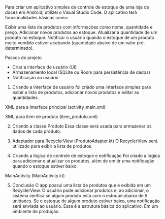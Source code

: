 Para criar um aplicativo simples de controle de estoque de uma loja de doces em Android, utilizei o Visual Studio Code. O aplicativo terá funcionalidades básicas como:

Exibir uma lista de produtos com informações como nome, quantidade e preço.
Adicionar novos produtos ao estoque.
Atualizar a quantidade de um produto no estoque.
Notificar o usuário quando o estoque de um produto muito vendido estiver acabando (quantidade abaixo de um valor pré-determinado).

Passos do projeto
  - Criar a interface de usuário (UI)
  - Armazenamento local (SQLite ou Room para persistência de dados)
  - Notificação ao usuário
1. Criando a interface de usuário
foi criado uma interface simples para exibir a lista de produtos, adicionar novos produtos e editar as quantidades.

XML para a interface principal (activity_main.xml)

XML para item de produto (item_produto.xml)

2. Criando a classe Produto
Essa classe será usada para armazenar os dados de cada produto.

3. Adaptador para RecyclerView (ProdutoAdapter.kt)
O RecyclerView será utilizado para exibir a lista de produtos.

4. Criando a lógica de controle de estoque e notificação
Foi criado a lógica para adicionar e atualizar os produtos, além de emitir uma notificação quando o estoque estiver baixo.

MainActivity (MainActivity.kt)

5. Conclusão
O app possui uma lista de produtos que é exibida em um RecyclerView.
O usuário pode adicionar produtos e, ao adicionar, o sistema verifica se algum produto está com o estoque abaixo de 5 unidades.
Se o estoque de algum produto estiver baixo, uma notificação será enviada ao usuário.
Essa é a estrutura básica do aplicativo. Em um ambiente de produção.
